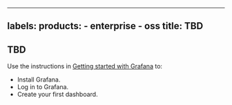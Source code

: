 -----

## labels: products: - enterprise - oss title: TBD

## TBD

Use the instructions in [Getting started with Grafana](/docs/grafana/\<GRAFANA_VERSION\>/getting-started/getting-started/) to:

- Install Grafana.
- Log in to Grafana.
- Create your first dashboard.
